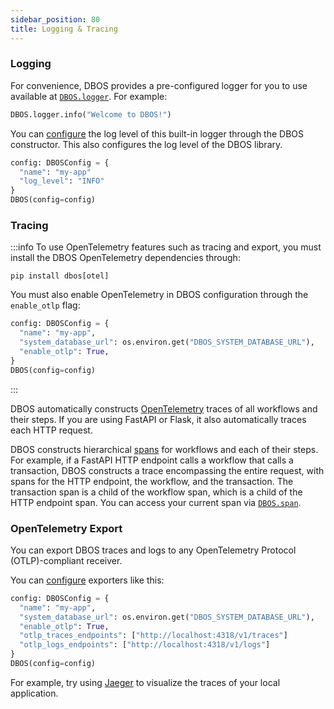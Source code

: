 ```yaml
---
sidebar_position: 80
title: Logging & Tracing
---
```


### Logging

For convenience, DBOS provides a pre-configured logger for you to use available at [`DBOS.logger`](../reference/contexts.md#logger).
For example:

```python
DBOS.logger.info("Welcome to DBOS!")
```

You can [configure](../reference/configuration.md) the log level of this built-in logger through the DBOS constructor.
This also configures the log level of the DBOS library.

```python
config: DBOSConfig = {
  "name": "my-app"
  "log_level": "INFO"
}
DBOS(config=config)
```


### Tracing 

:::info
To use OpenTelemetry features such as tracing and export, you must install the DBOS OpenTelemetry dependencies through:

```
pip install dbos[otel]
```

You must also enable OpenTelemetry in DBOS configuration through the `enable_otlp` flag:

```python
config: DBOSConfig = {
  "name": "my-app",
  "system_database_url": os.environ.get("DBOS_SYSTEM_DATABASE_URL"),
  "enable_otlp": True,
}
DBOS(config=config)
```

:::

DBOS automatically constructs [OpenTelemetry](https://opentelemetry.io/) traces of all workflows and their steps.
If you are using FastAPI or Flask, it also automatically traces each HTTP request.

DBOS constructs hierarchical [spans](https://opentelemetry.io/docs/concepts/signals/traces/#spans) for workflows and each of their steps.
For example, if a FastAPI HTTP endpoint calls a workflow that calls a transaction, DBOS constructs a trace encompassing the entire request, with spans for the HTTP endpoint, the workflow, and the transaction.
The transaction span is a child of the workflow span, which is a child of the HTTP endpoint span.
You can access your current span via [`DBOS.span`](../reference/contexts.md#span).


### OpenTelemetry Export

You can export DBOS traces and logs to any OpenTelemetry Protocol (OTLP)-compliant receiver.

You can [configure](../reference/configuration.md) exporters like this:

```python
config: DBOSConfig = {
  "name": "my-app",
  "system_database_url": os.environ.get("DBOS_SYSTEM_DATABASE_URL"),
  "enable_otlp": True,
  "otlp_traces_endpoints": ["http://localhost:4318/v1/traces"]
  "otlp_logs_endpoints": ["http://localhost:4318/v1/logs"]
}
DBOS(config=config)
```


For example, try using [Jaeger](https://www.jaegertracing.io/docs/latest/getting-started/) to visualize the traces of your local application.